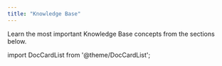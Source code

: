 ```yaml
---
title: "Knowledge Base"
---
```


Learn the most important Knowledge Base concepts from the sections below.

import DocCardList from '@theme/DocCardList';

<DocCardList/>
